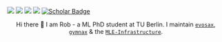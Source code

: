 [<img src="https://img.shields.io/badge/home%20-WWW-white?&style=for-the-badge&logoColor=white" />](https://roberttlange.github.io/)
[<img src="https://img.shields.io/badge/twitter-%230077B5.svg?&style=for-the-badge&logo=twitter&logoColor=white&color=00acee" />](https://twitter.com/RobertTLange) 
[<img src="https://img.shields.io/badge/medium-%2312100E.svg?&style=for-the-badge&logo=medium&logoColor=white" />](https://medium.com/@RobertTLange)
[<img src="https://img.shields.io/badge/SoundCloud-FF3300?style=for-the-badge&logo=soundcloud&logoColor=white" />](https://soundcloud.com/roberttlange)
[![Scholar Badge](https://img.shields.io/badge/-Scholar-4285F4?style=for-the-badge&labelColor=4285F4&logo=google-scholar&logoColor=white&link=https://scholar.google.com/citations?user=UTDR2x0AAAAJ&hl=en&oi=sra)](https://scholar.google.es/citations?user=cTrc3x4AAAAJ&hl=en) 
<!-- [<img src="https://img.shields.io/badge/youtube-%23FF0000.svg?&style=for-the-badge&logo=youtube&logoColor=white" />](https://www.youtube.com/channel/UC0-TXSpwRL9EQbW-SIqjqjg) -->
<!-- [<img src="https://img.shields.io/badge/☕_Coffee%20-Donate-yellow?&style=for-the-badge&logoColor=white" />](https://www.buymeacoffee.com/K8lk3VLIF) -->
<!-- [<img src="https://img.shields.io/badge/twitch-blueviolet.svg?&style=for-the-badge&logo=twitch&logoColor=white" />](https://www.twitch.tv/roberttlange) -->

<p align="center">
Hi there 🤗 I am Rob - a ML PhD student at TU Berlin. I maintain <code><a href="https://github.com/RobertTLange/evosax">evosax</a></code>, <code><a href="https://github.com/RobertTLange/gymnax">gymnax</a></code> & the <code><a href="https://github.com/mle-infrastructure">MLE-Infrastructure</a></code>. 
</p>
